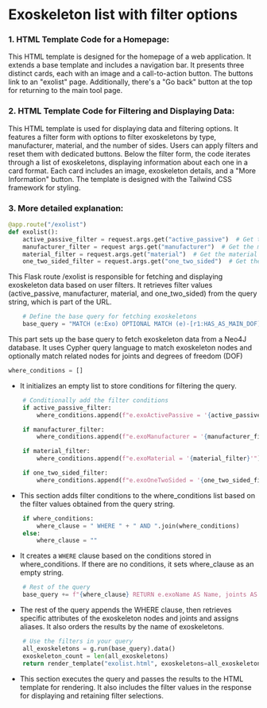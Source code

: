# Exoskeleton list with filter options


### 1. HTML Template Code for a Homepage:
   This HTML template is designed for the homepage of a web application. It extends a base template and includes a navigation bar. It presents three distinct cards, each with an image and a call-to-action button. The buttons link to an "exolist" page. Additionally, there's a "Go back" button at the top for returning to the main tool page.

### 2. HTML Template Code for Filtering and Displaying Data:
   This HTML template is used for displaying data and filtering options. It features a filter form with options to filter exoskeletons by type, manufacturer, material, and the number of sides. Users can apply filters and reset them with dedicated buttons. Below the filter form, the code iterates through a list of exoskeletons, displaying information about each one in a card format. Each card includes an image, exoskeleton details, and a "More Information" button. The template is designed with the Tailwind CSS framework for styling.

### 3. More detailed explanation:
```py
@app.route("/exolist")
def exolist():
    active_passive_filter = request.args.get("active_passive")  # Get the active/passive filter from the query string
    manufacturer_filter = request args.get("manufacturer")  # Get the manufacturer filter from the query string
    material_filter = request.args.get("material")  # Get the material filter from the query string
    one_two_sided_filter = request.args.get("one_two_sided")  # Get the OneTwoSided filter from the query string
```
This Flask route /exolist is responsible for fetching and displaying exoskeleton data based on user filters.
It retrieves filter values (active_passive, manufacturer, material, and one_two_sided) from the query string, which is part of the URL.

```py
    # Define the base query for fetching exoskeletons
    base_query = "MATCH (e:Exo) OPTIONAL MATCH (e)-[r1:HAS_AS_MAIN_DOF]-(d:Dof) OPTIONAL MATCH (d)-[r2:HAS_DOF]-(j:JointT) WITH e, COLLECT(DISTINCT j.jointTName) AS joints"
```
This part sets up the base query to fetch exoskeleton data from a Neo4J database.
It uses Cypher query language to match exoskeleton nodes and optionally match related nodes for joints and degrees of freedom (DOF)

```py   
where_conditions = []
```
* It initializes an empty list to store conditions for filtering the query.

```py
    # Conditionally add the filter conditions
    if active_passive_filter:
        where_conditions.append(f"e.exoActivePassive = '{active_passive_filter}'")

    if manufacturer_filter:
        where_conditions.append(f"e.exoManufacturer = '{manufacturer_filter}'")

    if material_filter:
        where_conditions.append(f"e.exoMaterial = '{material_filter}'")

    if one_two_sided_filter:
        where_conditions.append(f"e.exoOneTwoSided = '{one_two_sided_filter}'")
```
* This section adds filter conditions to the where_conditions list based on the filter values obtained from the query string.

```py
    if where_conditions:
        where_clause = " WHERE " + " AND ".join(where_conditions)
    else:
        where_clause = ""
```
* It creates a `WHERE` clause based on the conditions stored in where_conditions. If there are no conditions, it sets where_clause as an empty string.

```py
    # Rest of the query
    base_query += f"{where_clause} RETURN e.exoName AS Name, joints AS Joint, e.exoActivePassive AS ActivePassive, e.exoManufacturer AS Manufacturer, e.exoMaterial AS Material, e.exoOneTwoSided AS OneTwoSided, e.exoDescription AS Description ORDER BY Name"
```
* The rest of the query appends the WHERE clause, then retrieves specific attributes of the exoskeleton nodes and joints and assigns aliases. It also orders the results by the name of exoskeletons.

```py
    # Use the filters in your query
    all_exoskeletons = g.run(base_query).data()
    exoskeleton_count = len(all_exoskeletons)
    return render_template("exolist.html", exoskeletons=all_exoskeletons, active_passive_filter=active_passive_filter, manufacturer_filter=manufacturer_filter, material_filter=material_filter, one_two_sided_filter=one_two_sided_filter)
```
* This section executes the query and passes the results to the HTML template for rendering. It also includes the filter values in the response for displaying and retaining filter selections.